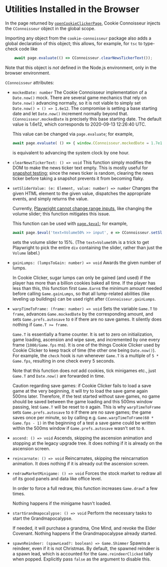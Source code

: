 Utilities Installed in the Browser
==================================

In the page returned by [`openCookieClickerPage`](./openCookieClickerPage.md),
Cookie Connoisseur injects the `CConnoisseur` object in the global scope.

Importing any object from the `cookie-connoisseur` package
also adds a global declaration of this object;
this allows, for example,
for `tsc` to type-check code like
```typescript
    await page.evaluate(() => CConnoisseur.clearNewsTickerText());
```

Note that this object is _not_ defined in the Node.js environment,
only in the browser environment.

`CConnoisseur` attributes:

-   `mockedDate: number`
    The Cookie Connoisseur implementation of a `Date.now()` mock.
    There are several game mechanics that rely on `Date.now()` advancing normally,
    so it is not viable to simply set `Date.now() = () => 1.6e12`.
    The compromise is setting a base starting date
    and let `Date.now()` increment normally beyond that.
    `CConnoisseur.mockedDate` is precisely this base starting date.
    The default value is 1.6e12, which corresponds to 2020-09-13 12:26:40 UTC.

    This value can be changed via `page.evaluate`;
    for example,
    ```typescript
    await page.evaluate( () => { window.CConnoisseur.mockedDate = 1.7e12 } );
    ```
    is equivalent to advancing the system clock by one hour.

-   `clearNewsTickerText: () => void`
    This function simply modifies the DOM to make the news ticker text empty.
    This is mostly useful for [snapshot testing](https://playwright.dev/docs/test-snapshots);
    since the news ticker is random,
    clearing the news ticker before taking a snapshot prevents it from becoming flaky.

-   `setSliderValue: (e: Element, value: number) => number`
    Changes the given HTML element to the given value,
    dispatches the appropriate events,
    and simply returns the value.

    Currently,
    [Playwright cannot change range inputs](https://github.com/microsoft/playwright/issues/4231#issuecomment-716049872),
    like changing the volume slider;
    this function mitigates this issue.

    This function can be used with
    [`page.$eval`](https://playwright.dev/docs/api/class-page#page-eval-on-selector);
    for example,
    ```typescript
    await page.$eval('text=Volume50% >> input', e => CConnoisseur.setSliderValue(e, 15));
    ```
    sets the volume slider to 15%.
    (The `text=Volume50%` is a trick to get Playwright to pick the entire `div`
    containing the slider, rather than just the `Volume` label.)

-   `gainLumps: (lumpsToGain: number) => void`
    Awards the given number of lumps.

    In Cookie Clicker,
    sugar lumps can only be gained (and used)
    if the player has more than a billion cookies baked all time.
    If the player has less than this,
    this function first `Game.Earn`s the minimum amount needed before calling `Game.gainLumps`,
    so that all lump-related abilities
    (like leveling up buildings)
    can be used right after `CConnoisseur.gainLumps`.

-   `warpTimeToFrame: (frame: number) => void`
    Sets the variable `Game.T` to `frame`,
    advances `Game.mockedDate` by the corresponding amount,
    and sets `Game.prefs.autosave` to `0` if there are no save games.
    It silently does nothing if `Game.T >= frame`.

    `Game.T` is essentially a frame counter.
    It is set to zero on initialization, game loading, ascension and wipe save,
    and incremented by one every frame (`1000/Game.fps` ms).
    It is one of the things Cookie Clicker used by Cookie Clicker to keep track of time
    (the other one being `Date.now()`).
    For example, the `check` hook is run whenever `Game.T` is a multiple of `5 * Game.fps`,
    resulting in one check every 5 seconds.

    Note that this function does _not_ add cookies, tick minigames etc.,
    just `Game.T` and `Date.now()` are forwarded in time.

    Caution regarding save games:
    if Cookie Clicker fails to load a save game at the very beginning,
    it will try to load the save game again 500ms later.
    Therefore, if the test started without save games,
    no game should be saved between the game loading and this 500ms window passing,
    lest `Game.T` will be reset to `0` again.
    This is why `warpTimeToFrame` sets `Game.prefs.autosave` to `0` if there are no save games;
    the game saves once per minute,
    so by calling e.g. `Game.warpTimeToFrame(60 * Game.fps - 1)` in the beginning of a test
    a save game could be written within the 500ms window
    if `Game.prefs.autosave` wasn't set to `0`.

-   `ascend: () => void`
    Ascends, skipping the ascension animation and stopping at the legacy upgrade tree.
    It does nothing if it is already on the ascension screen.

-   `reincarnate: () => void`
    Reincarnates, skipping the reincarnation animation.
    It does nothing if it is already out the ascension screen.

-   `redrawMarketMinigame: () => void`
    Forces the stock market to redraw all of its good panels and data like office level.

    In order to force a full redraw,
    this function increases `Game.drawT` a few times.

    Nothing happens if the minigame hasn't loaded.

-   `startGrandmapocalypse: () => void`
    Perform the necessary tasks to start the Grandmapocalypse.

    If needed,
    it will purchase a grandma, One Mind, and revoke the Elder Covenant.
    Nothing happens if the Grandmapocalypse already started.

-   `spawnReindeer: (spawnLead?: boolean) => Game.Shimmer`
    Spawns a reindeer,
    even if it is not Christmas.
    By default,
    the spawned reindeer is a spawn lead,
    which is accounted for the `Game.reindeerClicked` tally when popped.
    Explicitly pass `false` as the argument to disable this.
